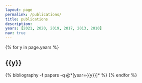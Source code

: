```yaml
---
layout: page
permalink: /publications/
title: publications
description: 
years: [2021, 2020, 2019, 2017, 2013, 2010]
nav: true
---
```


<div class="publications">

{% for y in page.years %}
  <h2 class="year">{{y}}</h2>
  {% bibliography -f papers -q @*[year={{y}}]* %}
{% endfor %}

</div>
